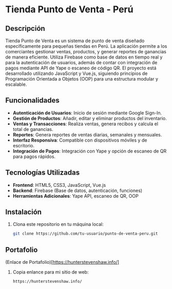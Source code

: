 # Tienda Punto de Venta - Perú

## Descripción
Tienda Punto de Venta es un sistema de punto de venta diseñado específicamente para pequeñas tiendas en Perú. La aplicación permite a los comerciantes gestionar ventas, productos, y generar reportes de ganancias de manera eficiente. Utiliza Firebase como base de datos en tiempo real y para la autenticación de usuarios, además de contar con integración de pagos mediante API de Yape o escaneo de código QR. El proyecto está desarrollado utilizando JavaScript y Vue.js, siguiendo principios de Programación Orientada a Objetos (OOP) para una estructura modular y escalable.

## Funcionalidades
- **Autenticación de Usuarios**: Inicio de sesión mediante Google Sign-In.
- **Gestión de Productos**: Añadir, editar y eliminar productos del inventario.
- **Ventas y Transacciones**: Realiza ventas, genera recibos y calcula el total de ganancias.
- **Reportes**: Genera reportes de ventas diarias, semanales y mensuales.
- **Interfaz Responsiva**: Compatible con dispositivos móviles y de escritorio.
- **Integración de Pagos**: Integración con Yape y opción de escaneo de QR para pagos rápidos.

## Tecnologías Utilizadas
- **Frontend**: HTML5, CSS3, JavaScript, Vue.js
- **Backend**: Firebase (Base de datos, autenticación, funciones)
- **Herramientas Adicionales**: Yape API, escaneo de QR, OOP

## Instalación
1. Clona este repositorio en tu máquina local:
   ```bash
   git clone https://github.com/tu-usuario/punto-de-venta-peru.git
   
## Portafolio
(Enlace de Portafolio)[https://hunterstevenshaw.info/]
1. Copia enlance para mi sitio de web:
    ```bash
    https://hunterstevenshaw.info/